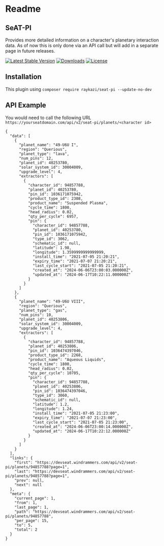 # Readme

## SeAT-PI
Provides more detailed information on a character's planetary interaction data. 
As of now this is only done via an API call but will add in a separate page in future releases.


[![Latest Stable Version](https://img.shields.io/packagist/v/raykazi/seat-pi?style=for-the-badge)](https://packagist.org/packages/raykazi/seat-pi)
[![Downloads](https://img.shields.io/packagist/dt/raykazi/seat-pi?style=for-the-badge)](https://packagist.org/packages/raykazi/seat-pi)
[![License](https://img.shields.io/github/license/raykazi/seat-pi?style=for-the-badge)](https://github.com/raykazi/seat-pi/blob/master/LICENSE)

[//]: # ([![Maintainability]&#40;https://img.shields.io/codeclimate/maintainability/raykazi/seat-pi?style=for-the-badge&#41;]&#40;https://codeclimate.com/github/raykazi/seat-pi/maintainability&#41;)

## Installation

This plugin using `composer require raykazi/seat-pi --update-no-dev`

## API Example
You would need to call the following URL `https://yourseatdomain.com/api/v2/seat-pi/planets/<character id>`

```      
{
  "data": [
    {
      "planet_name": "49-U6U I",
      "region": "Querious",
      "planet_type": "lava",
      "num_pins": 12,
      "planet_id": 40253780,
      "solar_system_id": 30004009,
      "upgrade_level": 4,
      "extractors": [
        {
          "character_id": 94857788,
          "planet_id": 40253780,
          "pin_id": 1036171075942,
          "product_type_id": 2308,
          "product_name": "Suspended Plasma",
          "cycle_time": 1800,
          "head_radius": 0.02,
          "qty_per_cycle": 6957,
          "pin": {
            "character_id": 94857788,
            "planet_id": 40253780,
            "pin_id": 1036171075942,
            "type_id": 3062,
            "schematic_id": null,
            "latitude": 1.98,
            "longitude": 1.3599999999999999,
            "install_time": "2021-07-05 21:20:21",
            "expiry_time": "2021-07-07 21:20:21",
            "last_cycle_start": "2021-07-05 21:20:21",
            "created_at": "2024-06-06T23:00:03.000000Z",
            "updated_at": "2024-06-17T10:22:11.000000Z"
          }
        }
      ]
    },
    {
      "planet_name": "49-U6U VIII",
      "region": "Querious",
      "planet_type": "gas",
      "num_pins": 10,
      "planet_id": 40253806,
      "solar_system_id": 30004009,
      "upgrade_level": 4,
      "extractors": [
        {
          "character_id": 94857788,
          "planet_id": 40253806,
          "pin_id": 1036474397046,
          "product_type_id": 2268,
          "product_name": "Aqueous Liquids",
          "cycle_time": 1800,
          "head_radius": 0.02,
          "qty_per_cycle": 10705,
          "pin": {
            "character_id": 94857788,
            "planet_id": 40253806,
            "pin_id": 1036474397046,
            "type_id": 3060,
            "schematic_id": null,
            "latitude": 1.2,
            "longitude": 1.24,
            "install_time": "2021-07-05 21:23:00",
            "expiry_time": "2021-07-07 21:23:00",
            "last_cycle_start": "2021-07-05 21:23:00",
            "created_at": "2024-06-06T23:00:14.000000Z",
            "updated_at": "2024-06-17T10:22:12.000000Z"
          }
        }
      ]
    }
  ],
  "links": {
    "first": "https://devseat.windrammers.com/api/v2/seat-pi/planets/94857788?page=1",
    "last": "https://devseat.windrammers.com/api/v2/seat-pi/planets/94857788?page=1",
    "prev": null,
    "next": null
  },
  "meta": {
    "current_page": 1,
    "from": 1,
    "last_page": 1,
    "path": "https://devseat.windrammers.com/api/v2/seat-pi/planets/94857788",
    "per_page": 15,
    "to": 5,
    "total": 2
  }
}    
```